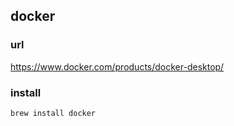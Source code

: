 ## docker

### url
https://www.docker.com/products/docker-desktop/

### install
```
brew install docker
```

